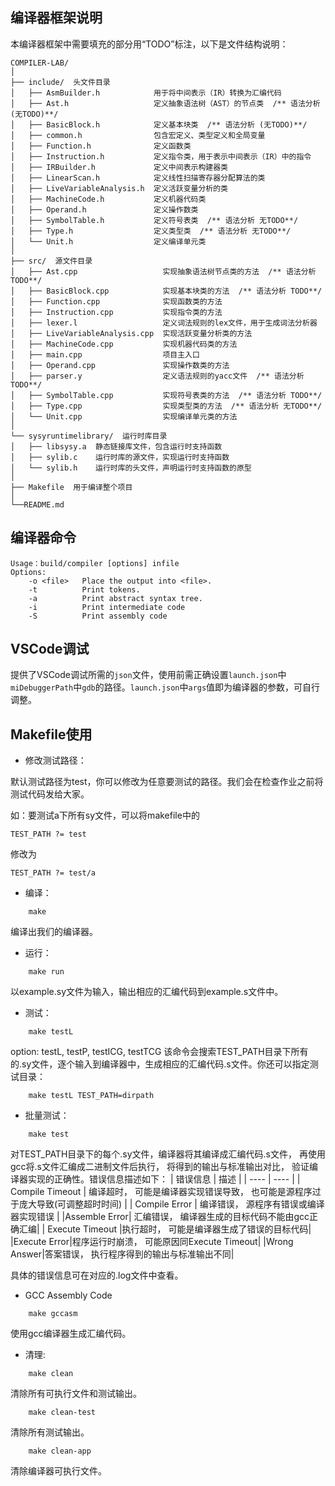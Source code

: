 ## 编译器框架说明
本编译器框架中需要填充的部分用“TODO”标注，以下是文件结构说明：
```
COMPILER-LAB/
│
├── include/  头文件目录
│   ├── AsmBuilder.h            用于将中间表示（IR）转换为汇编代码
│   ├── Ast.h                   定义抽象语法树（AST）的节点类  /** 语法分析 (无TODO)**/
│   ├── BasicBlock.h            定义基本块类  /** 语法分析 (无TODO)**/
│   ├── common.h                包含宏定义、类型定义和全局变量
│   ├── Function.h              定义函数类
│   ├── Instruction.h           定义指令类，用于表示中间表示（IR）中的指令
│   ├── IRBuilder.h             定义中间表示构建器类
│   ├── LinearScan.h            定义线性扫描寄存器分配算法的类
│   ├── LiveVariableAnalysis.h  定义活跃变量分析的类
│   ├── MachineCode.h           定义机器代码类
│   ├── Operand.h               定义操作数类
│   ├── SymbolTable.h           定义符号表类  /** 语法分析 无TODO**/
│   ├── Type.h                  定义类型类  /** 语法分析 无TODO**/
│   └── Unit.h                  定义编译单元类
│
├── src/  源文件目录
│   ├── Ast.cpp                   实现抽象语法树节点类的方法  /** 语法分析 TODO**/
│   ├── BasicBlock.cpp            实现基本块类的方法  /** 语法分析 TODO**/
│   ├── Function.cpp              实现函数类的方法
│   ├── Instruction.cpp           实现指令类的方法
│   ├── lexer.l                   定义词法规则的lex文件，用于生成词法分析器
│   ├── LiveVariableAnalysis.cpp  实现活跃变量分析类的方法
│   ├── MachineCode.cpp           实现机器代码类的方法
│   ├── main.cpp                  项目主入口
│   ├── Operand.cpp               实现操作数类的方法
│   ├── parser.y                  定义语法规则的yacc文件  /** 语法分析 TODO**/
│   ├── SymbolTable.cpp           实现符号表类的方法  /** 语法分析 TODO**/
│   ├── Type.cpp                  实现类型类的方法  /** 语法分析 无TODO**/
│   └── Unit.cpp                  实现编译单元类的方法
│
└── sysyruntimelibrary/  运行时库目录
│   ├── libsysy.a  静态链接库文件，包含运行时支持函数
│   ├── sylib.c    运行时库的源文件，实现运行时支持函数
│   └── sylib.h    运行时库的头文件，声明运行时支持函数的原型
│
├── Makefile  用于编译整个项目
│
└──README.md
```

## 编译器命令
```
Usage：build/compiler [options] infile
Options:
    -o <file>   Place the output into <file>.
    -t          Print tokens.
    -a          Print abstract syntax tree.
    -i          Print intermediate code
    -S          Print assembly code
```

## VSCode调试

提供了VSCode调试所需的`json`文件，使用前需正确设置`launch.json`中`miDebuggerPath`中`gdb`的路径。`launch.json`中`args`值即为编译器的参数，可自行调整。

## Makefile使用

* 修改测试路径：

默认测试路径为test，你可以修改为任意要测试的路径。我们会在检查作业之前将测试代码发给大家。

如：要测试a下所有sy文件，可以将makefile中的

```
TEST_PATH ?= test
```

修改为

```
TEST_PATH ?= test/a
```

* 编译：

```
    make
```
编译出我们的编译器。

* 运行：
```
    make run
```
以example.sy文件为输入，输出相应的汇编代码到example.s文件中。

* 测试：
```
    make testL
```
option: testL, testP, testICG, testTCG
该命令会搜索TEST_PATH目录下所有的.sy文件，逐个输入到编译器中，生成相应的汇编代码.s文件。你还可以指定测试目录：
```
    make testL TEST_PATH=dirpath
```
* 批量测试：
```
    make test
```
对TEST_PATH目录下的每个.sy文件，编译器将其编译成汇编代码.s文件， 再使用gcc将.s文件汇编成二进制文件后执行， 将得到的输出与标准输出对比， 验证编译器实现的正确性。错误信息描述如下：
|  错误信息   | 描述  |
|  ----  | ----  |
| Compile Timeout  | 编译超时， 可能是编译器实现错误导致， 也可能是源程序过于庞大导致(可调整超时时间) |
| Compile Error  | 编译错误， 源程序有错误或编译器实现错误 |
|Assemble Error| 汇编错误， 编译器生成的目标代码不能由gcc正确汇编|
| Execute Timeout  |执行超时， 可能是编译器生成了错误的目标代码|
|Execute Error|程序运行时崩溃， 可能原因同Execute Timeout|
|Wrong Answer|答案错误， 执行程序得到的输出与标准输出不同|

具体的错误信息可在对应的.log文件中查看。

* GCC Assembly Code
```
    make gccasm
```
使用gcc编译器生成汇编代码。

* 清理:
```
    make clean
```
清除所有可执行文件和测试输出。
```
    make clean-test
```
清除所有测试输出。
```
    make clean-app
```
清除编译器可执行文件。